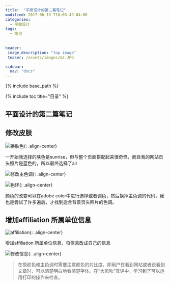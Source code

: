 ```yaml
---
title:  "平面设计的第二篇笔记"
modified: 2017-06-13 T16:03:49-04:00
categories: 
  - 平面设计
tags:
  - 笔记
  
  
header:
 image_description: "top image"
 teaser: /assets/images/m2.JPG

sidebar:
  nav: "docs"
---
```


{% include base_path %}

{% include toc title="目录" %}


## 平面设计的第二篇笔记

## 修改皮肤

![换肤色](https://gitee.com/lishanshan33/minimal-mistakes/raw/master/images/换肤色.PNG){: .align-center}

一开始我选择的肤色是sunrise，但与整个页面搭配起来很奇怪，而且我的网站页头照片是蓝色的，所以最终选择了air

![修改主色调](https://gitee.com/lishanshan33/minimal-mistakes/raw/master/images/修改主色调.PNG){: .align-center}

![色环](https://gitee.com/lishanshan33/minimal-mistakes/raw/master/images/色环.PNG){: .align-center}

颜色的改变可以在adobe color中进行选择或者调色，然后换掉主色调的代码，我也是尝试了许多遍后，才找到适合背景页头照片的色调。

## 增加affiliation 所属单位信息

![affiliation](https://gitee.com/lishanshan33/minimal-mistakes/raw/master/images/affiliation.PNG){: .align-center}

增加affiliation 所属单位信息，将信息改成自己的信息

![修改信息](https://gitee.com/lishanshan33/minimal-mistakes/raw/master/images/修改信息.PNG){: .align-center}

> 在换肤色和主色调时需要注意颜色的对比度，即用户在看到网站或者说看到文章时，可以清楚明白地看清楚字体。在“大风吹”互评中，学习到了可以运用打印的操作来检查。


	
